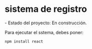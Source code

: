 <h1> sistema de registro</h1>
- Estado del proyecto: En construcción.


Para ejecutar el sstema, debes poner:

```npm install react```
